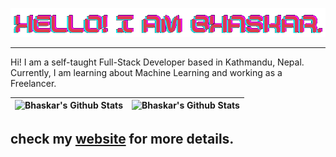 <p align="center">
  <img src="assets/images/header_background_image.png">
</p>

---

Hi! I am a self-taught Full-Stack Developer based in Kathmandu, Nepal. Currently, I am learning about Machine Learning and working as a Freelancer.

| ![Bhaskar's Github Stats](https://github-readme-stats.vercel.app/api?username=vaskrneup&count_private=true&show_icons=true&theme=github_dark) | ![Bhaskar's Github Stats](https://github-readme-stats.vercel.app/api/top-langs/?username=vaskrneup&layout=compact) |
| ------------- | ------------- |

check my [website](https://vaskrneup.com) for more details.
---
